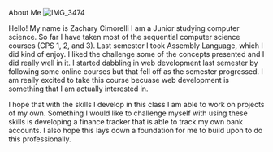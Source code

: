 About Me
![IMG_3474](https://github.com/user-attachments/assets/267b7085-683f-4c6d-941b-7cf74600c1de)

Hello! My name is Zachary Cimorelli I am a Junior studying computer science. So far I have taken most of the sequential computer science courses (CPS 1, 2, and 3). Last semester I took Assembly Language, which I did kind of enjoy. I liked the challenge some of the concepts presented and I did really well in it. I started dabbling in web development last semester by following some online courses but that fell off as the semester progressed. I am really excited to take this course becuase web development is something that I am actually interested in.

I hope that with the skills I develop in this class I am able to work on projects of my own. Something I would like to challenge myself with using these skills is developing a finance tracker that is able to track my own bank accounts. I also hope this lays down a foundation for me to build upon to do this professionally.
